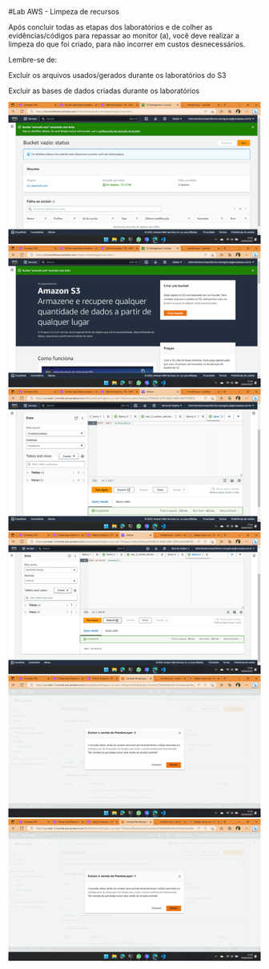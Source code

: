 #Lab AWS - Limpeza de recursos

Após concluir todas as etapas dos laboratórios e de colher as evidências/códigos para repassar ao monitor (a), você deve realizar a limpeza do que foi criado, para não incorrer em custos desnecessários.

Lembre-se de:

Excluir os arquivos usados/gerados durante os laboratórios do S3

Excluir as bases de dados criadas durante os laboratórios

![Screenshot](https://github.com/FabricioMenegolo/Compasso/blob/main/Azimute/Sprint_6/assets/Sprint6%20(30).png)
![Screenshot](https://github.com/FabricioMenegolo/Compasso/blob/main/Azimute/Sprint_6/assets/Sprint6%20(31).png)
![Screenshot](https://github.com/FabricioMenegolo/Compasso/blob/main/Azimute/Sprint_6/assets/Sprint6%20(32).png)
![Screenshot](https://github.com/FabricioMenegolo/Compasso/blob/main/Azimute/Sprint_6/assets/Sprint6%20(33).png)
![Screenshot](https://github.com/FabricioMenegolo/Compasso/blob/main/Azimute/Sprint_6/assets/Sprint6%20(34).png)
![Screenshot](https://github.com/FabricioMenegolo/Compasso/blob/main/Azimute/Sprint_6/assets/Sprint6%20(35).png)